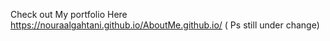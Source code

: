 Check out My portfolio Here https://nouraalgahtani.github.io/AboutMe.github.io/
( Ps still under change)
